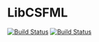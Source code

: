 # LibCSFML

[![Build Status](https://travis-ci.com/Gnimuc/LibCSFML.jl.svg?branch=master)](https://travis-ci.com/Gnimuc/LibCSFML.jl)
[![Build Status](https://ci.appveyor.com/api/projects/status/github/Gnimuc/LibCSFML.jl?svg=true)](https://ci.appveyor.com/project/Gnimuc/LibCSFML-jl)
